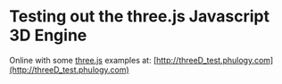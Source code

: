 # Testing out the three.js Javascript 3D Engine

Online with some [three.js](https://github.com/mrdoob/three.js) examples at: [http://threeD_test.phulogy.com](http://threeD_test.phulogy.com)